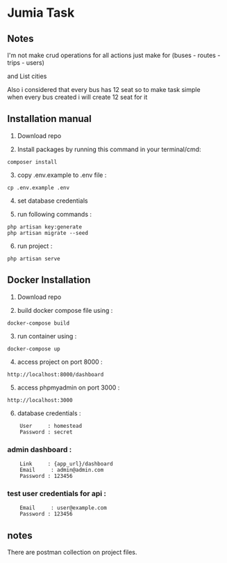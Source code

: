 # Jumia Task


## Notes

I'm not make crud operations for all actions just make for (buses - routes - trips - users)

and List cities

Also i considered that every bus has 12 seat so to make task simple  
when every bus created i will create 12 seat for it 



## Installation manual

1) Download repo


2) Install packages by running this command in your terminal/cmd:
```
composer install
```

3) copy .env.example to .env file :
```
cp .env.example .env
```

4) set database credentials


5) run following commands :
```
php artisan key:generate
php artisan migrate --seed
```

6) run project :
```
php artisan serve
```

## Docker Installation

1) Download repo


2) build docker compose file using :
```
docker-compose build
```

3) run container using  :
```
docker-compose up
```

4) access project on port 8000 :
```
http://localhost:8000/dashboard
```

5) access phpmyadmin on port 3000 :
```
http://localhost:3000
```

6) database credentials  :
```
    User     : homestead
    Password : secret
```

### admin dashboard :
```
    Link     : {app_url}/dashboard
    Email     : admin@admin.com
    Password : 123456
```

### test user credentials for api :
```
    Email     : user@example.com
    Password : 123456
```

## notes
There are postman collection on project files.
